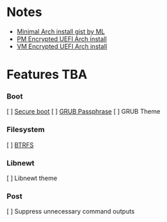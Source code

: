 # Notes

- [Minimal Arch install gist by ML](https://gist.github.com/mattiaslundberg/8620837)
- [PM Encrypted UEFI Arch install](https://gist.github.com/HardenedArray/31915e3d73a4ae45adc0efa9ba458b07)
- [VM Encrypted UEFI Arch install](https://gist.github.com/HardenedArray/d5b70681eca1d4e7cfb88df32cc4c7e6)

# Features TBA

### Boot

[ ] [Secure boot](https://wiki.archlinux.org/title/Unified_Extensible_Firmware_Interface/Secure_Boot)
[ ] [GRUB Passphrase](https://wiki.archlinux.org/title/GRUB/Tips_and_tricks#Password_protection_of_GRUB_menu)
[ ] GRUB Theme

### Filesystem

[ ] [BTRFS](https://wiki.archlinux.org/title/btrfs)

### Libnewt

[ ] Libnewt theme

### Post


[ ] Suppress unnecessary command outputs

